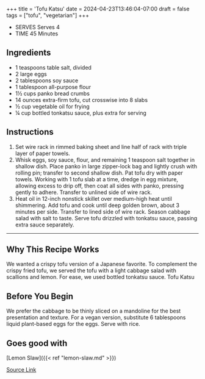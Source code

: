 +++
title = 'Tofu Katsu'
date = 2024-04-23T13:46:04-07:00
draft = false
tags = ["tofu", "vegetarian"]
+++

- SERVES Serves 4
- TIME 45 Minutes

## Ingredients

- 1 teaspoons table salt, divided
- 2 large eggs
- 2 tablespoons soy sauce
- 1 tablespoon all-purpose flour
- 1½ cups panko bread crumbs
- 14 ounces extra-firm tofu, cut crosswise into 8 slabs
- ½ cup vegetable oil for frying
- ¼ cup bottled tonkatsu sauce, plus extra for serving

## Instructions

1. Set wire rack in rimmed baking sheet and line half of rack with triple layer of paper towels.
1. Whisk eggs, soy sauce, flour, and remaining 1 teaspoon salt together in shallow dish. Place panko in large zipper-lock bag and lightly crush with rolling pin; transfer to second shallow dish. Pat tofu dry with paper towels. Working with 1 tofu slab at a time, dredge in egg mixture, allowing excess to drip off, then coat all sides with panko, pressing gently to adhere. Transfer to unlined side of wire rack.
1. Heat oil in 12-inch nonstick skillet over medium-high heat until shimmering. Add tofu and cook until deep golden brown, about 3 minutes per side. Transfer to lined side of wire rack. Season cabbage salad with salt to taste. Serve tofu drizzled with tonkatsu sauce, passing extra sauce separately.

***

## Why This Recipe Works

We wanted a crispy tofu version of a Japanese favorite. To complement the crispy fried tofu, we served the tofu with a light cabbage salad with scallions and lemon. For ease, we used bottled tonkatsu sauce.
Tofu Katsu

## Before You Begin

We prefer the cabbage to be thinly sliced on a mandoline for the best presentation and texture. For a vegan version, substitute 6 tablespoons liquid plant-based eggs for the eggs. Serve with rice.

## Goes good with

[Lemon Slaw]({{< ref "lemon-slaw.md" >}})

[Source Link](https://www.americastestkitchen.com/recipes/15855-tofu-katsu)